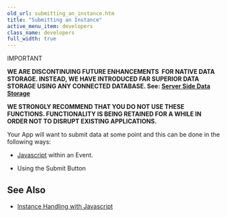 ```yaml
---
old_url: submitting_an_instance.htm
title: "Submitting an Instance"
active_menu_item: developers
class_name: developers
full_width: true
---
```



IMPORTANT

**WE ARE DISCONTINUING FUTURE ENHANCEMENTS  FOR NATIVE DATA STORAGE. INSTEAD, WE HAVE INTRODUCED FAR SUPERIOR DATA STORAGE USING ANY CONNECTED DATABASE. See: [Server Side Data Storage](/developers/documentation/product-guide/data-storage/server-side-data-storage/)**

**WE STRONGLY RECOMMEND THAT YOU DO NOT USE THESE FUNCTIONS. FUNCTIONALITY IS BEING RETAINED FOR A WHILE IN ORDER NOT TO DISRUPT EXISTING APPLICATIONS.**

Your App will want to submit data at some point and this can be done in the following ways:

 - [Javascript](/developers/documentation/scripting-apis/client-scripting-overview/scripting-with-javascript/) within an Event.

 - Using the Submit Button

## See Also

 - [Instance Handling with Javascript](/developers/documentation/product-guide/advanced-features/data-storage-management/standard-storage-procedures/submitting-an-instance/instance-handling-with-javascr)

